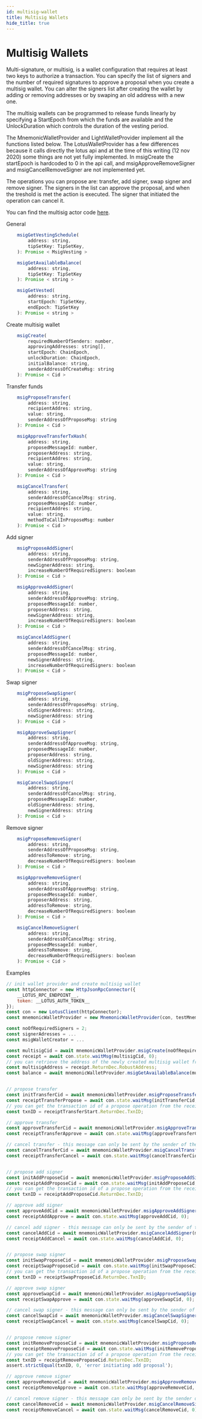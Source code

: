 ```yaml
---
id: multisig-wallet
title: Multisig Wallets
hide_title: true
---
```


# Multisig Wallets

Multi-signature, or multisig, is a wallet configuration that requires at least two keys to authorize a transaction. You can specify the list of signers and the number of required signatures to approve a proposal when you create a multisig wallet. You can alter the signers list after creating the wallet by adding or removing addresses or by swaping an old address with a new one.

The multisig wallets can be programmed to release funds linearly by specifying a StartEpoch from which the funds are available and the UnlockDuration which controls the duration of the vesting period.

The MnemonicWalletProvider and LightWalletProvider implement all the functions listed below. The LotusWalletProvider has a few differences because it calls directly the lotus api and at the time of this writing (12 nov 2020) some things are not yet fully implemented. In msigCreate the startEpoch is hardcoded to 0 in the api call, and msigApproveRemoveSigner and msigCancelRemoveSigner are not implemented yet.

The operations you can propose are: transfer, add signer, swap signer and remove signer. The signers in the list can approve the proposal, and when the treshold is met the action is executed. The signer that initiated the operation can cancel it.

You can find the multisig actor code [here](https://github.com/filecoin-project/specs-actors/blob/master/actors/builtin/multisig/multisig_actor.go).

General

``` javascript
    msigGetVestingSchedule(
        address: string,
        tipSetKey: TipSetKey,
    ): Promise < MsigVesting >

    msigGetAvailableBalance(
        address: string,
        tipSetKey: TipSetKey
    ): Promise < string >

    msigGetVested(
        address: string,
        startEpoch: TipSetKey,
        endEpoch: TipSetKey
    ): Promise < string >
```

Create multisig wallet

``` javascript
    msigCreate(
        requiredNumberOfSenders: number,
        approvingAddresses: string[],
        startEpoch: ChainEpoch,
        unlockDuration: ChainEpoch,
        initialBalance: string,
        senderAddressOfCreateMsg: string
    ): Promise < Cid >
```

Transfer funds

``` javascript
    msigProposeTransfer(
        address: string,
        recipientAddres: string,
        value: string,
        senderAddressOfProposeMsg: string
    ): Promise < Cid >

    msigApproveTransferTxHash(
        address: string,
        proposedMessageId: number,
        proposerAddress: string,
        recipientAddres: string,
        value: string,
        senderAddressOfApproveMsg: string
    ): Promise < Cid >

    msigCancelTransfer(
        address: string,
        senderAddressOfCancelMsg: string,
        proposedMessageId: number,
        recipientAddres: string,
        value: string,
        methodToCallInProposeMsg: number
    ): Promise < Cid >
```

Add signer

``` javascript
    msigProposeAddSigner(
        address: string,
        senderAddressOfProposeMsg: string,
        newSignerAddress: string,
        increaseNumberOfRequiredSigners: boolean
    ): Promise < Cid >

    msigApproveAddSigner(
        address: string,
        senderAddressOfApproveMsg: string,
        proposedMessageId: number,
        proposerAddress: string,
        newSignerAddress: string,
        increaseNumberOfRequiredSigners: boolean
    ): Promise < Cid >

    msigCancelAddSigner(
        address: string,
        senderAddressOfCancelMsg: string,
        proposedMessageId: number,
        newSignerAddress: string,
        increaseNumberOfRequiredSigners: boolean
    ): Promise < Cid >
```

Swap signer

``` javascript
    msigProposeSwapSigner(
        address: string,
        senderAddressOfProposeMsg: string,
        oldSignerAddress: string,
        newSignerAddress: string
    ): Promise < Cid >

    msigApproveSwapSigner(
        address: string,
        senderAddressOfApproveMsg: string,
        proposedMessageId: number,
        proposerAddress: string,
        oldSignerAddress: string,
        newSignerAddress: string
    ): Promise < Cid >

    msigCancelSwapSigner(
        address: string,
        senderAddressOfCancelMsg: string,
        proposedMessageId: number,
        oldSignerAddress: string,
        newSignerAddress: string
    ): Promise < Cid >
```

Remove signer

``` javascript
    msigProposeRemoveSigner(
        address: string,
        senderAddressOfProposeMsg: string,
        addressToRemove: string,
        decreaseNumberOfRequiredSigners: boolean
    ): Promise < Cid >

    msigApproveRemoveSigner(
        address: string,
        senderAddressOfApproveMsg: string,
        proposedMessageId: number,
        proposerAddress: string,
        addressToRemove: string,
        decreaseNumberOfRequiredSigners: boolean
    ): Promise < Cid >

    msigCancelRemoveSigner(
        address: string,
        senderAddressOfCancelMsg: string,
        proposedMessageId: number,
        addressToRemove: string,
        decreaseNumberOfRequiredSigners: boolean
    ): Promise < Cid >
```

Examples

``` javascript
// init wallet provider and create multisig wallet
const httpConnector = new HttpJsonRpcConnector({
    __LOTUS_RPC_ENDPOINT__,
    token: __LOTUS_AUTH_TOKEN__
});
const con = new LotusClient(httpConnector);
const mnemonicWalletProvider = new MnemonicWalletProvider(con, testMnemonic, '');

const noOfRequiredSigners = 2;
const signerAdresses = ...
const msigWalletCreator = ...

const multisigCid = await mnemonicWalletProvider.msigCreate(noOfRequiredSigners, signerAdresses, startEpoch, unlockDuration, initialBalance, msigWalletCreator);
const receipt = await con.state.waitMsg(multisigCid, 0);
// you can retrieve the address of the newly created multisig wallet from the receipt of the create wallet message
const multisigAddress = receipt.ReturnDec.RobustAddress;
const balance = await mnemonicWalletProvider.msigGetAvailableBalance(multisigAddress, []);


// propose transfer
const initTransferCid = await mnemonicWalletProvider.msigProposeTransfer(multisigAddress, receiverAddress, amountToTransfer, proposerAddress);
const receiptTransferPropose = await con.state.waitMsg(initTransferCid, 0);
// you can get the transaction id of a propose operation from the receipt of the propose message
const txnID = receiptTransferStart.ReturnDec.TxnID;

// approve transfer
const approveTransferCid = await mnemonicWalletProvider.msigApproveTransferTxHash(multisigAddress, txnID, proposerAddress, receiverAddress, amountToTransfer, approverAddress);
const receiptTransferApprove = await con.state.waitMsg(approveTransferCid, 0);

// cancel transfer - this message can only be sent by the sender of the initial proposal
const cancelTransferCid = await mnemonicWalletProvider.msigCancelTransfer(multisigAddress, proposerAddress, txnID, mnemonicAddress, amountToTransfer);
const receiptTransferCancel = await con.state.waitMsg(cancelTransferCid, 0);


// propose add signer
const initAddProposeCid = await mnemonicWalletProvider.msigProposeAddSigner(multisigAddress, proposerAddress, addressToAdd, increaseNumberOfRequiredSigners);
const receiptAddProposeCid = await con.state.waitMsg(initAddProposeCid, 0);
// you can get the transaction id of a propose operation from the receipt of the propose message
const txnID = receiptAddProposeCid.ReturnDec.TxnID;

// approve add signer
const approveAddCid = await mnemonicWalletProvider.msigApproveAddSigner(multisigAddress, approverAddress, txnID, proposerAddress, addressToAdd, increaseNumberOfRequiredSigners);
const receiptAddApprove = await con.state.waitMsg(approveAddCid, 0);

// cancel add signer - this message can only be sent by the sender of the initial proposal
const cancelAddCid = await mnemonicWalletProvider.msigCancelAddSigner(multisigAddress, proposerAddress, txnID, addressToAdd, increaseNumberOfRequiredSigners);
const receiptAddCancel = await con.state.waitMsg(cancelAddCid, 0);


// propose swap signer
const initSwapProposeCid = await mnemonicWalletProvider.msigProposeSwapSigner(multisigAddress, aproposerAddress, addressToSwapOut, addressToSwapIn);
const receiptSwapProposeCid = await con.state.waitMsg(initSwapProposeCid, 0);
// you can get the transaction id of a propose operation from the receipt of the propose message
const txnID = receiptSwapProposeCid.ReturnDec.TxnID;

// approve swap signer
const approveSwapCid = await mnemonicWalletProvider.msigApproveSwapSigner(multisigAddress, approverAddress, txnID, proposerAddress, addressToSwapOut, addressToSwapIn);
const receiptSwapApprove = await con.state.waitMsg(approveSwapCid, 0);

// cancel swap signer - this message can only be sent by the sender of the initial proposal
const cancelSwapCid = await mnemonicWalletProvider.msigCancelSwapSigner(multisigAddress, proposerAddress, txnID, addressToSwapOut, addressToSwapIn);
const receiptSwapCancel = await con.state.waitMsg(cancelSwapCid, 0);


// propose remove signer
const initRemoveProposeCid = await mnemonicWalletProvider.msigProposeRemoveSigner(multisigAddress, proposerAddress, addressToRemove, decreaseNumberOfSigners);
const receiptRemoveProposeCid = await con.state.waitMsg(initRemoveProposeCid, 0);
// you can get the transaction id of a propose operation from the receipt of the propose message
const txnID = receiptRemoveProposeCid.ReturnDec.TxnID;
assert.strictEqual(txnID, 0, 'error initiating add proposal');

// approve remove signer
const approveRemoveCid = await mnemonicWalletProvider.msigApproveRemoveSigner(multisigAddress, approverAddress, txnID, proposerAddress, addressToRemove, decreaseNumberOfSigners);
const receiptRemoveApprove = await con.state.waitMsg(approveRemoveCid, 0);

// cancel remove signer - this message can only be sent by the sender of the initial proposal
const cancelRemoveCid = await mnemonicWalletProvider.msigCancelRemoveSigner(multisigAddress, proposerAddress, txnID, addressToRemove, decreaseNumberOfSigners);
const receiptRemoveCancel = await con.state.waitMsg(cancelRemoveCid, 0);
```
